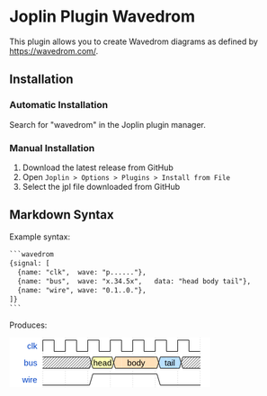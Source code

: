 # Joplin Plugin Wavedrom
This plugin allows you to create Wavedrom diagrams as defined by https://wavedrom.com/.


## Installation

### Automatic Installation
Search for "wavedrom" in the Joplin plugin manager.

### Manual Installation
1. Download the latest release from GitHub
2. Open `Joplin > Options > Plugins > Install from File`
3. Select the jpl file downloaded from GitHub

## Markdown Syntax
Example syntax:

    ```wavedrom
    {signal: [
      {name: "clk",  wave: "p......"},
      {name: "bus",  wave: "x.34.5x",   data: "head body tail"},
      {name: "wire", wave: "0.1..0."},
    ]}
    ```

Produces:

![Example](./doc/example.png)

